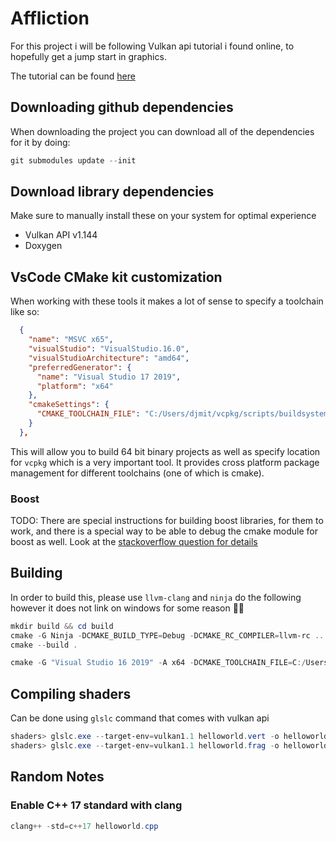 # Affliction

For this project i will be following Vulkan api tutorial i found online, to hopefully get a jump start in graphics.

The tutorial can be found [here](https://vulkan-tutorial.com)

## Downloading github dependencies

When downloading the project you can download all of the dependencies for it by doing:

```powershell
git submodules update --init
```

## Download library dependencies

Make sure to manually install these on your system for optimal experience

* Vulkan API v1.144
* Doxygen

## VsCode CMake kit customization

When working with these tools it makes a lot of sense to specify a toolchain like so:

```json
  {
    "name": "MSVC x65",
    "visualStudio": "VisualStudio.16.0",
    "visualStudioArchitecture": "amd64",
    "preferredGenerator": {
      "name": "Visual Studio 17 2019",
      "platform": "x64"
    },
    "cmakeSettings": {
      "CMAKE_TOOLCHAIN_FILE": "C:/Users/djmit/vcpkg/scripts/buildsystems/vcpkg.cmake"
    }
  },
```

This will allow you to build 64 bit binary projects as well as specify location for `vcpkg` which is a very important tool. It provides cross platform package management for different toolchains (one of which is cmake).

### Boost

TODO: There are special instructions for building boost libraries, for them to work, and there is a special way to be able to debug the cmake module for boost as well.  Look at the  [stackoverflow question for details](https://stackoverflow.com/questions/57870032/cmake-v3-15-3-cannot-find-boost-v1-71-0)

## Building

In order to build this, please use `llvm-clang` and `ninja` do the following
however it does not link on windows for some reason 🤷‍♀️

```powershell
mkdir build && cd build
cmake -G Ninja -DCMAKE_BUILD_TYPE=Debug -DCMAKE_RC_COMPILER=llvm-rc ..
cmake --build .
```


```powershell
cmake -G "Visual Studio 16 2019" -A x64 -DCMAKE_TOOLCHAIN_FILE=C:/Users/djmit/vcpkg/scripts/buildsystems/vcpkg.cmake ..
```

## Compiling shaders

Can be done using `glslc` command that comes with vulkan api

```powershell
shaders> glslc.exe --target-env=vulkan1.1 helloworld.vert -o helloworld.vert.spv
shaders> glslc.exe --target-env=vulkan1.1 helloworld.frag -o helloworld.frag.spv
```

## Random Notes

### Enable C++ 17 standard with clang

```powershell
clang++ -std=c++17 helloworld.cpp
```
